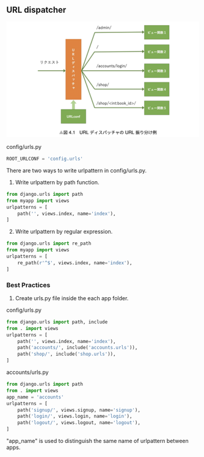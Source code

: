 ## URL dispatcher

![Alt text](image.png)

config/urls.py

```python
ROOT_URLCONF = 'config.urls'
```

There are two ways to write urlpattern in config/urls.py.

1. Write urlpattern by path function.

```python
from django.urls import path
from myapp import views
urlpatterns = [
    path('', views.index, name='index'),
]
```

2. Write urlpattern by regular expression.

```python
from django.urls import re_path
from myapp import views
urlpatterns = [
    re_path(r'^$', views.index, name='index'),
]
```

### Best Practices

1. Create urls.py file inside the each app folder.

config/urls.py

```python
from django.urls import path, include
from . import views
urlpatterns = [
    path('', views.index, name='index'),
    path('accounts/', include('accounts.urls')),
    path('shop/', include('shop.urls')),
]
```

accounts/urls.py

```python
from django.urls import path
from . import views
app_name = 'accounts'
urlpatterns = [
    path('signup/', views.signup, name='signup'),
    path('login/', views.login, name='login'),
    path('logout/', views.logout, name='logout'),
]
```

"app_name" is used to distinguish the same name of urlpattern between apps.
